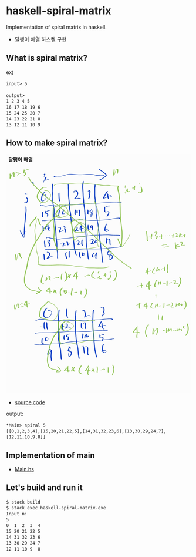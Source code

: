# haskell-spiral-matrix

Implementation of spiral matrix in haskell.

- 달팽이 배열 하스켈 구현

## What is spiral matrix?

ex)

```
input> 5

output>
1 2 3 4 5
16 17 18 19 6
15 24 25 20 7
14 23 22 21 8
13 12 11 10 9
```

## How to make spiral matrix?

![calculation](./calculation.jpg)

- [source code](./src/SpiralMatrix.hs)

output:

```
*Main> spiral 5
[[0,1,2,3,4],[15,20,21,22,5],[14,31,32,23,6],[13,30,29,24,7],[12,11,10,9,8]]
```

## Implementation of main

- [Main.hs](./app/Main.hs)


## Let's build and run it

```
$ stack build
$ stack exec haskell-spiral-matrix-exe
Input n: 
5
0  1  2  3  4  
15 20 21 22 5  
14 31 32 23 6  
13 30 29 24 7  
12 11 10 9  8  
```